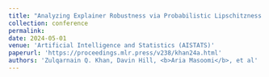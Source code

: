 ```yaml
---
title: "Analyzing Explainer Robustness via Probabilistic Lipschitzness of Prediction Functions"
collection: conference
permalink: 
date: 2024-05-01
venue: 'Artificial Intelligence and Statistics (AISTATS)'
paperurl: 'https://proceedings.mlr.press/v238/khan24a.html'
authors: 'Zulqarnain Q. Khan, Davin Hill, <b>Aria Masoomi</b>, et al'
---
```


